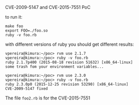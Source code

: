 CVE-2009-5147 and CVE-2015-7551 PoC

to run it:

````
make foo
export FOO=./foo.so
ruby -v foo.rb
````

with different versions of ruby you should get different results:

````
vpereira@kimura:~/poc> rvm use 2.1.7
vpereira@kimura:~/poc> ruby -v foo.rb
ruby 2.1.7p400 (2015-08-18 revision 51632) [x86_64-linux]
some trash fom your environment variables...

vpereira@kimura:~/poc> rvm use 2.3.0
vpereira@kimura:~/poc> ruby -v foo.rb
ruby 2.3.0p0 (2015-12-25 revision 53290) [x86_64-linux]
CVE-2009-5147 fixed
````

The file ```foo2.rb``` is for the CVE-2015-7551
